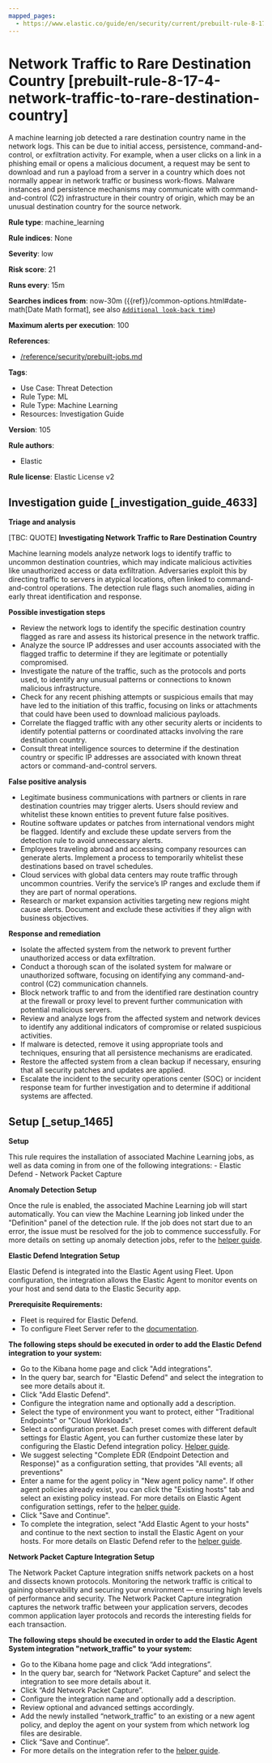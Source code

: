 ```yaml
---
mapped_pages:
  - https://www.elastic.co/guide/en/security/current/prebuilt-rule-8-17-4-network-traffic-to-rare-destination-country.html
---
```


# Network Traffic to Rare Destination Country [prebuilt-rule-8-17-4-network-traffic-to-rare-destination-country]

A machine learning job detected a rare destination country name in the network logs. This can be due to initial access, persistence, command-and-control, or exfiltration activity. For example, when a user clicks on a link in a phishing email or opens a malicious document, a request may be sent to download and run a payload from a server in a country which does not normally appear in network traffic or business work-flows. Malware instances and persistence mechanisms may communicate with command-and-control (C2) infrastructure in their country of origin, which may be an unusual destination country for the source network.

**Rule type**: machine_learning

**Rule indices**: None

**Severity**: low

**Risk score**: 21

**Runs every**: 15m

**Searches indices from**: now-30m ({{ref}}/common-options.html#date-math[Date Math format], see also [`Additional look-back time`](docs-content://solutions/security/detect-and-alert/create-detection-rule.md#rule-schedule))

**Maximum alerts per execution**: 100

**References**:

* [/reference/security/prebuilt-jobs.md](/reference/prebuilt-jobs.md)

**Tags**:

* Use Case: Threat Detection
* Rule Type: ML
* Rule Type: Machine Learning
* Resources: Investigation Guide

**Version**: 105

**Rule authors**:

* Elastic

**Rule license**: Elastic License v2

## Investigation guide [_investigation_guide_4633]

**Triage and analysis**

[TBC: QUOTE]
**Investigating Network Traffic to Rare Destination Country**

Machine learning models analyze network logs to identify traffic to uncommon destination countries, which may indicate malicious activities like unauthorized access or data exfiltration. Adversaries exploit this by directing traffic to servers in atypical locations, often linked to command-and-control operations. The detection rule flags such anomalies, aiding in early threat identification and response.

**Possible investigation steps**

* Review the network logs to identify the specific destination country flagged as rare and assess its historical presence in the network traffic.
* Analyze the source IP addresses and user accounts associated with the flagged traffic to determine if they are legitimate or potentially compromised.
* Investigate the nature of the traffic, such as the protocols and ports used, to identify any unusual patterns or connections to known malicious infrastructure.
* Check for any recent phishing attempts or suspicious emails that may have led to the initiation of this traffic, focusing on links or attachments that could have been used to download malicious payloads.
* Correlate the flagged traffic with any other security alerts or incidents to identify potential patterns or coordinated attacks involving the rare destination country.
* Consult threat intelligence sources to determine if the destination country or specific IP addresses are associated with known threat actors or command-and-control servers.

**False positive analysis**

* Legitimate business communications with partners or clients in rare destination countries may trigger alerts. Users should review and whitelist these known entities to prevent future false positives.
* Routine software updates or patches from international vendors might be flagged. Identify and exclude these update servers from the detection rule to avoid unnecessary alerts.
* Employees traveling abroad and accessing company resources can generate alerts. Implement a process to temporarily whitelist these destinations based on travel schedules.
* Cloud services with global data centers may route traffic through uncommon countries. Verify the service’s IP ranges and exclude them if they are part of normal operations.
* Research or market expansion activities targeting new regions might cause alerts. Document and exclude these activities if they align with business objectives.

**Response and remediation**

* Isolate the affected system from the network to prevent further unauthorized access or data exfiltration.
* Conduct a thorough scan of the isolated system for malware or unauthorized software, focusing on identifying any command-and-control (C2) communication channels.
* Block network traffic to and from the identified rare destination country at the firewall or proxy level to prevent further communication with potential malicious servers.
* Review and analyze logs from the affected system and network devices to identify any additional indicators of compromise or related suspicious activities.
* If malware is detected, remove it using appropriate tools and techniques, ensuring that all persistence mechanisms are eradicated.
* Restore the affected system from a clean backup if necessary, ensuring that all security patches and updates are applied.
* Escalate the incident to the security operations center (SOC) or incident response team for further investigation and to determine if additional systems are affected.


## Setup [_setup_1465]

**Setup**

This rule requires the installation of associated Machine Learning jobs, as well as data coming in from one of the following integrations: - Elastic Defend - Network Packet Capture

**Anomaly Detection Setup**

Once the rule is enabled, the associated Machine Learning job will start automatically. You can view the Machine Learning job linked under the "Definition" panel of the detection rule. If the job does not start due to an error, the issue must be resolved for the job to commence successfully. For more details on setting up anomaly detection jobs, refer to the [helper guide](docs-content://explore-analyze/machine-learning/anomaly-detection.md).

**Elastic Defend Integration Setup**

Elastic Defend is integrated into the Elastic Agent using Fleet. Upon configuration, the integration allows the Elastic Agent to monitor events on your host and send data to the Elastic Security app.

**Prerequisite Requirements:**

* Fleet is required for Elastic Defend.
* To configure Fleet Server refer to the [documentation](docs-content://reference/ingestion-tools/fleet/fleet-server.md).

**The following steps should be executed in order to add the Elastic Defend integration to your system:**

* Go to the Kibana home page and click "Add integrations".
* In the query bar, search for "Elastic Defend" and select the integration to see more details about it.
* Click "Add Elastic Defend".
* Configure the integration name and optionally add a description.
* Select the type of environment you want to protect, either "Traditional Endpoints" or "Cloud Workloads".
* Select a configuration preset. Each preset comes with different default settings for Elastic Agent, you can further customize these later by configuring the Elastic Defend integration policy. [Helper guide](docs-content://solutions/security/configure-elastic-defend/configure-an-integration-policy-for-elastic-defend.md).
* We suggest selecting "Complete EDR (Endpoint Detection and Response)" as a configuration setting, that provides "All events; all preventions"
* Enter a name for the agent policy in "New agent policy name". If other agent policies already exist, you can click the "Existing hosts" tab and select an existing policy instead. For more details on Elastic Agent configuration settings, refer to the [helper guide](docs-content://reference/ingestion-tools/fleet/agent-policy.md).
* Click "Save and Continue".
* To complete the integration, select "Add Elastic Agent to your hosts" and continue to the next section to install the Elastic Agent on your hosts. For more details on Elastic Defend refer to the [helper guide](docs-content://solutions/security/configure-elastic-defend/install-elastic-defend.md).

**Network Packet Capture Integration Setup**

The Network Packet Capture integration sniffs network packets on a host and dissects known protocols. Monitoring the network traffic is critical to gaining observability and securing your environment — ensuring high levels of performance and security. The Network Packet Capture integration captures the network traffic between your application servers, decodes common application layer protocols and records the interesting fields for each transaction.

**The following steps should be executed in order to add the Elastic Agent System integration "network_traffic" to your system:**

* Go to the Kibana home page and click “Add integrations”.
* In the query bar, search for “Network Packet Capture” and select the integration to see more details about it.
* Click “Add Network Packet Capture”.
* Configure the integration name and optionally add a description.
* Review optional and advanced settings accordingly.
* Add the newly installed “network_traffic” to an existing or a new agent policy, and deploy the agent on your system from which network log files are desirable.
* Click “Save and Continue”.
* For more details on the integration refer to the [helper guide](https://docs.elastic.co/integrations/network_traffic).


